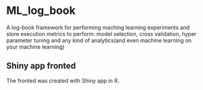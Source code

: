 # ML_log_book

A log-book framework for performing maching learning experiments and store execution metrics to perform: model selection, cross validation, hyper parameter tuning and any kind of analytics(and even machine learning on your machine learning)

## Shiny app fronted
The fronted was created with Shiny app in R.
